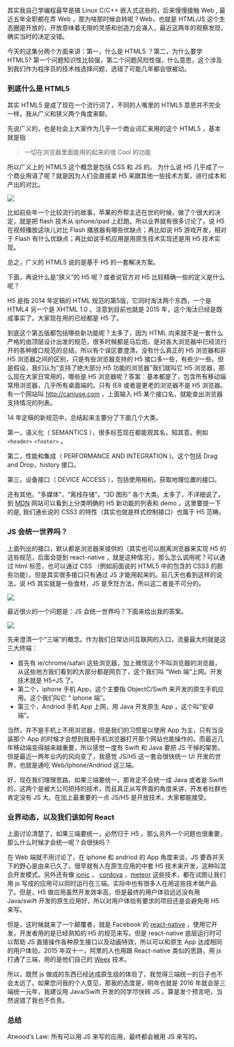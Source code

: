 其实我自己学编程最早是搞 Linux C/C++ 嵌入式这些的，后来慢慢接触 Web
  , 最近五年全职都在弄 Web ，那为啥那时候会转呢？Web，也就是 HTML/JS 这个生态圈是开放的，开放意味着无限的灵感和创造力会涌入，最近这两年的观察发现，确实当时的决定没错。

今天的这集分两个方面来讲：第一，什么是 HTML5 ？第二，为什么要学 HTML5? 第一个问题知识性比较强，第二个问题风险性强，什么意思，这个涉及到我们作为程序员的技术栈选择问题，选错了可能几年都会很被动。

### 到底什么是 HTML5

其实 HTML5 是成了现在一个流行词了，不同的人嘴里的 HTML5 意思并不完全一样。我从广义和狭义两个角度来聊。

先说广义的，也是社会上大家作为几乎一个商业词汇来用的这个 HTML5 ，基本就是指

>一切在浏览器里面能用的起来的很 Cool 的功能

所以广义上的 HTML5 这个概念是包括 CSS 和 JS 的。 为什么说 H5 几乎成了一个商业用语了呢？就是因为人们会直接拿 H5 来跟其他一些技术方案，进行成本和产出的对比。

![](http://7xrsqb.com1.z0.glb.clouddn.com/171-jobs-flash.png)

比如前些年一个比较流行的故事，苹果的乔帮主还在世的时候，做了个很大的决定，就是把 flash 技术从 iphone/ipad 上赶跑。所以业界就有很多讨论了，说 H5 在视频播放这块儿对比 Flash 播放器有哪些优缺点；再比如说 H5 游戏开发，相对于 Flash 有什么优缺点；再比如说手机应用是用原生技术实现还是用 H5 技术实现。

总之，广义的 HTML5 说的是基于 H5 的一套解决方案。

下面，再说什么是“狭义”的 H5 呢？或者说官方对 H5 比较精确一些的定义是什么呢？

H5 是指 2014 年定稿的 HTML 规范的第5版，它同时淘汰两个东西，一个是 HTML4 另一个是 XHTML 1.0 。注意到目前也就是 2015 年，这个淘汰已经是既成事实了。大家现在用的已经都是 H5 了。

到底这个第五版都包括哪些新功能呢？太多了，因为 HTML 向来就不是一套什么严格的由顶层设计出发的规范，很多时候都是马后炮，是对各大浏览器中已经流行开的各种接口规范的总结。所以有个误区要澄清，没有什么真正的 H5 浏览器和非 H5 浏览器之间的区别，只是有些浏览器支持的 H5 接口多一些，有些少一些。但是假设，我们认为“支持了绝大部分 H5 功能的浏览器”我们就叫它 H5 浏览器，那么现在大家日常用的，哪些是 H5 浏览器呢？答案：基本都是了，包含所有移动端常用浏览器，几乎所有桌面端的。只有 IE8 或者是更老的浏览器不是 H5 浏览器。有一个网站叫 <http://caniuse.com> ，上面输入 H5 某个接口名，就能查出浏览器支持情况的列表。


14 年定稿的新规范中，总结起来主要分了下面几个大类。

第一，语义化（ SEMANTICS ），很多标签现在都能观其名，知其意。例如 `<header>` `<footer>` 。

第二，性能和集成（ PERFORMANCE AND INTEGRATION )，这个包括 Drag and Drop，history 接口。

第三，设备接口（ DEVICE ACCESS ），包括使用相机，获取地理位置的接口。

还有其他，“多媒体”，“离线存储”，“3D 图形” 各个大类。太多了，不详细说了，到 [MDN](https://developer.mozilla.org/en-US/docs/Web/Guide/HTML/HTML5) 网站可以看到上分类明确的 H5 新功能的列表和 demo 。这里要提一下的是, 我们通长说的 CSS3 的特性（其实也就是样式控制接口）也属于 H5 范畴。

### JS 会统一世界吗？

上面列出的接口，默认都是浏览器来提供的（其实也可以脱离浏览器来实现 H5 的这些规范，后面会提到 react-native ，就是这种情况）。那么怎么调用呢？可以通过 html 标签，也可以通过 CSS （例如前面说的 HTML5 中的包含的 CSS3 的那些功能）。但是其实很多接口只有通过 JS 才能用起来的。前几天也看到这样的说法，说 H5 其实就是一些食材，JS 是烹饪方法，所以这二者是不可分的。

![](http://7xrsqb.com1.z0.glb.clouddn.com/171-h5-js.png)


最近很火的一个问题是：JS 会统一世界吗？下面来给出我的答案。

![](http://7xrsqb.com1.z0.glb.clouddn.com/171-3-end.png)

先来澄清一个“三端”的概念。作为我们日常访问互联网的入口，流量最大的就是这三大终端：

- 首先有 ie/chrome/safari 这些浏览器，加上微信这个不叫浏览器的浏览器，从这些地方我们看到的大部分都是网页了，这个我们叫 ”Web 端“上网。开发技术就是 H5+JS 了。
- 第二个，iphone 手机 App，这个主要指 ObjectC/Swift 来开发的原生手机应用。这个我们叫它 “ iphone 端”。
- 第三个，Andriod 手机 App 上网，用 Java 开发原生 App ，这个叫“安卓端”。

当然，并不是手机上不用浏览器，但是我们的习惯是以使用 App 为主，只有当没装那个 App 的时候才会想到我用手机浏览器打开那个网站也能操作的。而最近几年移动端变得越来越重要，所以感觉一度有 Swift 和 Java 要把 JS 干掉的架势。但是最近一两年业内的风向变了，我感觉 JS/H5 这一套会很快统一 UI 开发的世界，也就是通吃 Web/Iphone/Andriod 这三端。

好，现在我们理理思路。如果三端要统一，那肯定不会统一成 Java 或者是 Swift 的，这两个是被大公司把持的技术，而且真正从写界面的角度来讲，开发者社群也肯定没有 JS 大。在加上最重要的一点 JS/H5 是开放技术，大家都能接受。

### 业界动态，以及我们该如何 React

上面讨论清楚了，如果三端要统一，必然归于 H5 。那么另外一个问题也很重要，那么什么时候才会统一呢？会很快吗？

在 Web 端就不用讨论了，在 iphone 和 andriod 的 App 角度来谈，JS 要吞并天下的野心是由来已久了。很早就有人在原生应用的中套 H5 技术来开发，这种叫混合开发模式。另外还有像 [ionic](http://ionicframework.com/) ， [cordova](https://cordova.apache.org/) ，[meteor](https://www.meteor.com/) 这些技术，都在试图让我们用 js 写成的应用可以同时运行在三端。实际中也有很多人在用这些技术做产品了。但是，H5 做应用虽然开发效率高，但是最终的用户体验远远没有用 Java/swift 开发的原生应用好，所以对用户体验有要求的项目还是会避免用 H5 来写。

但是，这时候就来了一个颠覆者，就是 Facebook 的 [react-native](https://facebook.github.io/react-native/) ，使用它开发，开发者用的是已经熟知的 H5 的规范来写。但是 react-native 底层运行时可以帮助 JS 直接操作各种原生接口以及动画特效，所以可以和原生 App 达成相同的用户体验。2015 年双十一，阿里的人也用跟 React-native 类似的思路，用 js 打通了三端，用的是他们自己的 [Weex](https://github.com/amfe/article/issues/14) 技术。

所以，既然 js 做成的东西已经达成原生级的体验了，我觉得三端统一的日子也不会太远了。如果您问我的个人意见，那我的态度是，明年也就是 2016 年就会是三端统一元年，我建议用 Java/Swift 开发的同学尽快转 JS 。算是发个预言吧，当然说错了我也不负责。

### 总结

Atwood‘s Law: 所有可以用 JS 来写的应用，最终都会被用 JS 来写的。
